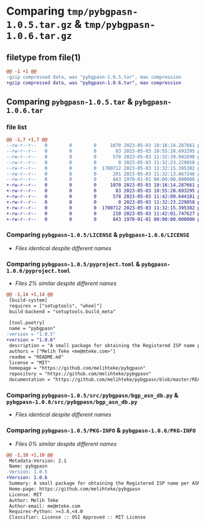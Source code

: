 # Comparing `tmp/pybgpasn-1.0.5.tar.gz` & `tmp/pybgpasn-1.0.6.tar.gz`

## filetype from file(1)

```diff
@@ -1 +1 @@
-gzip compressed data, was "pybgpasn-1.0.5.tar", max compression
+gzip compressed data, was "pybgpasn-1.0.6.tar", max compression
```

## Comparing `pybgpasn-1.0.5.tar` & `pybgpasn-1.0.6.tar`

### file list

```diff
@@ -1,7 +1,7 @@
--rw-r--r--   0        0        0     1070 2023-05-03 10:16:14.287661 pybgpasn-1.0.5/LICENSE
--rw-r--r--   0        0        0       83 2023-05-03 10:55:28.693295 pybgpasn-1.0.5/README.md
--rw-r--r--   0        0        0      578 2023-05-03 11:32:39.941690 pybgpasn-1.0.5/pyproject.toml
--rw-r--r--   0        0        0        0 2023-05-03 11:32:23.229858 pybgpasn-1.0.5/src/pybgpasn/__init__.py
--rw-r--r--   0        0        0  1700712 2023-05-03 11:32:15.395382 pybgpasn-1.0.5/src/pybgpasn/bgp_asn_db.py
--rw-r--r--   0        0        0      201 2023-05-03 11:32:13.667246 pybgpasn-1.0.5/src/pybgpasn/pybgpasn.py
--rw-r--r--   0        0        0      843 1970-01-01 00:00:00.000000 pybgpasn-1.0.5/PKG-INFO
+-rw-r--r--   0        0        0     1070 2023-05-03 10:16:14.287661 pybgpasn-1.0.6/LICENSE
+-rw-r--r--   0        0        0       83 2023-05-03 10:55:28.693295 pybgpasn-1.0.6/README.md
+-rw-r--r--   0        0        0      578 2023-05-03 11:42:09.644181 pybgpasn-1.0.6/pyproject.toml
+-rw-r--r--   0        0        0        0 2023-05-03 11:32:23.229858 pybgpasn-1.0.6/src/pybgpasn/__init__.py
+-rw-r--r--   0        0        0  1700712 2023-05-03 11:32:15.395382 pybgpasn-1.0.6/src/pybgpasn/bgp_asn_db.py
+-rw-r--r--   0        0        0      210 2023-05-03 11:42:01.747627 pybgpasn-1.0.6/src/pybgpasn/pybgpasn.py
+-rw-r--r--   0        0        0      843 1970-01-01 00:00:00.000000 pybgpasn-1.0.6/PKG-INFO
```

### Comparing `pybgpasn-1.0.5/LICENSE` & `pybgpasn-1.0.6/LICENSE`

 * *Files identical despite different names*

### Comparing `pybgpasn-1.0.5/pyproject.toml` & `pybgpasn-1.0.6/pyproject.toml`

 * *Files 2% similar despite different names*

```diff
@@ -1,14 +1,14 @@
 [build-system]
 requires = ["setuptools", "wheel"]
 build-backend = "setuptools.build_meta"
 
 [tool.poetry]
 name = "pybgpasn"
-version = "1.0.5"
+version = "1.0.6"
 description = "A small package for obtaining the Registered ISP name per ASN number"
 authors = ["Melih Teke <me@mteke.com>"]
 readme = "README.md"
 license = "MIT"
 homepage = "https://github.com/melihteke/pybgpasn"
 repository = "https://github.com/melihteke/pybgpasn"
 documentation = "https://github.com/melihteke/pybgpasn/blob/master/README.md"
```

### Comparing `pybgpasn-1.0.5/src/pybgpasn/bgp_asn_db.py` & `pybgpasn-1.0.6/src/pybgpasn/bgp_asn_db.py`

 * *Files identical despite different names*

### Comparing `pybgpasn-1.0.5/PKG-INFO` & `pybgpasn-1.0.6/PKG-INFO`

 * *Files 0% similar despite different names*

```diff
@@ -1,10 +1,10 @@
 Metadata-Version: 2.1
 Name: pybgpasn
-Version: 1.0.5
+Version: 1.0.6
 Summary: A small package for obtaining the Registered ISP name per ASN number
 Home-page: https://github.com/melihteke/pybgpasn
 License: MIT
 Author: Melih Teke
 Author-email: me@mteke.com
 Requires-Python: >=3.8,<4.0
 Classifier: License :: OSI Approved :: MIT License
```

